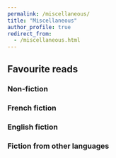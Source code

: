 ```yaml
---
permalink: /miscellaneous/
title: "Miscellaneous"
author_profile: true
redirect_from: 
  - /miscellaneous.html
---
```


## Favourite reads

### Non-fiction

### French fiction

### English fiction

### Fiction from other languages

